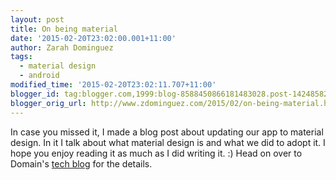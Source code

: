 ```yaml
---
layout: post
title: On being material
date: '2015-02-20T23:02:00.001+11:00'
author: Zarah Dominguez
tags:
  - material design
  - android
modified_time: '2015-02-20T23:02:11.707+11:00'
blogger_id: tag:blogger.com,1999:blog-8588450866181483028.post-1424858270461028374
blogger_orig_url: http://www.zdominguez.com/2015/02/on-being-material.html
---
```


In case you missed it, I made a blog post about updating our app to material design. In it I talk about what material design is and what we did to adopt it. I hope you enjoy reading it as much as I did writing it. :)  Head on over to Domain's [tech blog](http://tech.domain.com.au/2015/02/materialising-the-domain-android-app/) for the details.